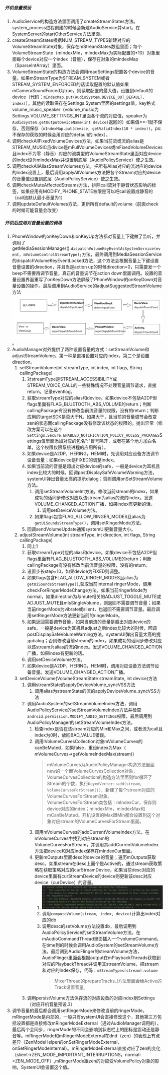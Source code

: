 ##### 开机音量预设
1. AudioService的构造方法里面调用了createStreamStates方法。system_process进程创建的时候会新建AudioService并start。在SystemServer的startOtherService方法里面。
2. createStreamStates根据NUM_STREAM_TYPES新建对应的VolumeStreamState对象，保存在mStreamStates数组里面；每个VolumeStreamState（mIndexMin，mIndexMax为实际配置的*10）对象里面每个device对应一个index（音量），保存在对象的mIndexMap（SparseIntArray）里面。
3. VolumeStreamState的构造方法会调用readSettings配置各个device的音量。如果mStreamType为STREAM_SYSTEM或者STREAM_SYSTEM_ENFORCED的话读取配置的默认值如果mCameraSoundForced为true，则读取配置的最大值，设置到default的device（代码：```mIndexMap.put(AudioSystem.DEVICE_OUT_DEFAULT, index)```），其他的读取保存在Settings.System里面的settings值，key格式volume_music_speaker（volume_music为Settings.VOLUME_SETTINGS_INT里面各个流的对应值，speaker为```AudioSystem.getOutputDeviceName(int device)```返回的）如果值==-1就不保存，否则保存（```mIndexMap.put(device, getValidIndex(10 * index))```，ps:不保存的获取的时候会用对应的default的index）。
4. 调用checkAllFixedVolumeDevices方法，如果当前流或流的alias是STREAM_MUSIC且divice是mFullVolumeDevices或mFixedVolumeDevices且index不为零（静音）对应的流类型的VolumeStreamState里面对应device的index设为mIndexMax并设置到底层（AudioPolicyService）使之生效。
5. 调用checkAllAliasStreamVolumes方法，把所有Alias对应的流对应的device的index设置上，最后调用applyAllVolumes方法把各个Stream对应的device的音量值设置到底层（AudioPolicyService）使之生效。
6. 调用checkMuteAffectedStreams方法，排除call流对于静音状态影响的标签，如果应用有MODIFY_PHONE_STATE权限是可以吧call设置成静音的（call流默认最小音量为1）
7. 调用updateDefaultVolumes方法，更新所有default的volume（前面check的时候可能音量会改变）
##### 开机后应用对音量设置的调用
1. PhoneWindow的onKeyDown和onKeyUp方法都对音量上下键做了监听，并调用了getMediaSessionManager().```dispatchVolumeKeyEventAsSystemService(event, mVolumeControlStreamType);```方法，最终调用到MediaSessionService的dispatchVolumeKeyEventLocked方法，这个方法会根据音量上下键设置音量设置的direction，并且当是action up的时候direction=0，只需要发一个beep不需要再调节音量，真正的音量调节在action down里面调用。设置的音量设置界面重写了onKeyDown方法屏蔽了PhoneWindow的onKeyDown对音量设置的操作。最后调用到AudioService的adjustSuggestedStreamVolume方法![](../MdPicture/5.jpeg)。
2. AudioManager对外提供了两种设置音量的方式：setStreamVolume和adjustStreamVolume。第一种是直接设置对应的index，第二个是设置direction。
    1. setStreamVolume(int streamType, int index, int flags, String callingPackage)
        1. 对streamType是STREAM_ACCESSIBILITY或STREAM_VOICE_CALL的一些特殊情况不处理音量调节请求，直接return。记录eventlog。
        2. 获取streamType对应的alias和device。如果device不包括A2DP但flags里面有FLAG_BLUETOOTH_ABS_VOLUME的return；判断callingPackage有没有修改当前流音量的权限，没有的return；判断应用的targetSDK是否大于N。如果大于，且当前的音量调节会改变zen的状态而callingPackage没有修改该状态的权限的，抛出异常（修改方案可以在这个```Settings.Secure.ENABLED_NOTIFICATION_POLICY_ACCESS_PACKAGES```Settings值里面添加对应的包名":"冒号隔开，或者在某个地方加白名单，这个权限仅限系统进程的应用所有）。
        3. 如果device是A2DP，HERING，HEMI时，先调用对应设备方法调节设备音量；如果device是FIXED的调整index。
        4. 如果当前流的音量是超出对应device的safe，一般是device为耳机且index比较大的时候，回调postDisplaySafeVolumeWarning方法，systemUI弹出音量太高的提示dialog；否则调用onSetStreamVolume方法。
            1. 调用setStreamVolumeInt方法，修改当前stream的index，如果成功的话同步修改对应以该stream为alias的流的index。发送VOLUME_CHANGED_ACTION广播，如果index有更新的话。
                1. 调用setDeviceVolume方法。
            2. 如果flags包含FLAG_ALLOW_RINGER_MODES且alias为```getUiSoundsStreamType()```，调用setRingerMode方法。
        5. 回调sendVolumeUpdate通知systemUI更新音量大小。
    2. adjustStreamVolume(int streamType, int direction, int flags, String callingPackage)
        1. 同上1
        2. 获取streamType对应的alias和device。如果device不包括A2DP但flags里面有FLAG_BLUETOOTH_ABS_VOLUME的return；判断callingPackage有没有修改当前流音量的权限，没有的return。
        3. 设置步长step=10，如果device为FIXED则调整。
        4. 如果flags包含FLAG_ALLOW_RINGER_MODES且alias为```getUiSoundsStreamType()```,获取当前internal ringerMode，调用checkForRingerModeChange方法，如果当前ringerMode为normal，如果direction为与mute相关的ADJUST_TOGGLE_MUTE或ADJUST_MUTE且mIsSingleVolume，则返回不需要调节音量；如果当前ringerMode为vibrate或silent，也返回不需要调节音量。最后调用setRingerMode方法更新当前的ringerMode。
        5. 如果返回需要调节音量，如果当前流的音量是超出对应device的safe，一般是device为耳机且adjust之后index比较大的时候，回调postDisplaySafeVolumeWarning方法，systemUI弹出音量太高的提示dialog；否则修改当前stream的index，如果成功的话同步修改对应以该stream为alias的流的index。发送VOLUME_CHANGED_ACTION广播，如果index有更新的话。
        6. 调用setDeviceVolume方法。
        7. 如果device是A2DP，HERING，HEMI时，调用对应设备方法调节设备音量。发送VOLUME_CHANGED_ACTION广播。
    3. setDeviceVolume(VolumeStreamState streamState, int device)方法
        1. 调用streamState的applyDeviceVolume_syncVSS方法
            1. 调用alias为streamState的流的applyDeviceVolume_syncVSS方法
        2. 调用AudioSystem的setStreamVolumeIndex方法，调用AudioPolicyService的setStreamVolumeIndex方法并检查```android.permission.MODIFY_AUDIO_SETTINGS```权限，最后调用到AudioPolicyManager的setStreamVolumeIndex方法。
            1. 检查index是否在该stream对应的Min和Max之间，或者流为call且index为0时，放回BAD_VALUE错误。
            2. 调用IVolumeCurvesCollection对象mVolumeCurves的canBeMuted，如果false，重设index为Max（ mVolumeCurves->getVolumeIndexMax(stream)）
                > mVolumeCurves为AudioPolicyManager构造方法里面new的一个而VolumeCurvesCollection对象，VolumeCurvesCollection的构造方法里面则for循环了Stream的个数，执行```KeyedVector::add(stream, VolumeCurvesForStream())```，新建了每个stream对应的VolumeCurvesForStream对象。
                VolumeCurvesForStream类包括：mIndexCur，保存则device对应的index；mIndexMin，mIndexMax和mCanBeMuted。开机设置的Max跟Min都会设置到这个对象对应stream的VolumeCurvesForStream里面。
            3. 调用mVolumeCurves的addCurrentVolumeIndex方法，在mVolumeCurves中找到对应stream的VolumeCurvesForStream，并调用其addCurrentVolumeIndex方法把device和对应index保存在mIndexCur里面。
            4. 更新mOutputs里面desc的device的音量；遍历mOutputs获取desc，如果stream在desc上面个是Active的，通过stream获取策略在获取策略对应的curStreamDevice，如果当前desc对应的device里面有curStreamDevice的device则更新该desc对应device（curDevice）的音量。
                1. ![](../MdPicture/12.png)
                2. 调用```computeVolume(stream, index, device)```计算出index对应的db
                2. 调用desc的setVolume方法设置db，最后调用到AudioPolicyService的setStreamVolume方法。在mAudioCommandThread里面插入一个volumeCommand。在time到的时候会调用AudioSystem的setStreamVolume方法。最后调到AudioFlinger的streamVolume方法，AudioFlinger里面会根据output在mPlaybackThreads获取到对应的PlaybackThread并调用其streamVolume，把stream和对应的index保存，代码：```mStreamTypes[stream].volume```
                    > MixerThread的prepareTracks_l方法里面会给Active的Track设置音量。
        2. 调用persistVolume方法保存流的对应设备的对应index到Settings（对应开机音量预设.3）
 3. 调节音量的最后都会调用setRingerMode来修改当前的ringerMode，mRingerMode是内部的，一般只有systemUI会直接修改这个，其他第三方包括设置都是直接修改mRingerModeExternal（通过AudioManager调用的），最后两个会同步，ringerMode的不同会影响到状态栏上的图标是震动还是静音等。mRingerMode和mRingerModeExternal在dnd（zen）的表现上有点差异（ZenModeHelper的onSetRingerModeExternal，onSetRingerModeInternal）。mRingerModeExternal直接对应了zen的变化（slient->ZEN_MODE_IMPORTANT_INTERRUPTIONS，normal->ZEN_MODE_OFF）,mRingerMode跟zen的对应受VolumePolicy对象的影响，SystemUI会设置这个值。